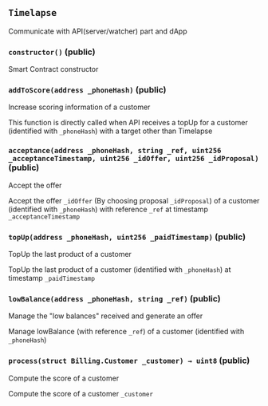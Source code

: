 ## `Timelapse`

Communicate with API(server/watcher) part and dApp





### `constructor()` (public)



Smart Contract constructor

### `addToScore(address _phoneHash)` (public)

Increase scoring information of a customer


This function is directly called when API receives a topUp for a customer (identified with `_phoneHash`) with a target other than Timelapse

### `acceptance(address _phoneHash, string _ref, uint256 _acceptanceTimestamp, uint256 _idOffer, uint256 _idProposal)` (public)

Accept the offer


Accept the offer `_idOffer` (By choosing proposal `_idProposal`) of a customer (identified with `_phoneHash`) with reference `_ref` at timestamp `_acceptanceTimestamp`

### `topUp(address _phoneHash, uint256 _paidTimestamp)` (public)

TopUp the last product of a customer


TopUp the last product of a customer (identified with `_phoneHash`) at timestamp `_paidTimestamp`

### `lowBalance(address _phoneHash, string _ref)` (public)

Manage the "low balances" received and generate an offer


Manage lowBalance (with reference `_ref`) of a customer (identified with `_phoneHash`)

### `process(struct Billing.Customer _customer) → uint8` (public)

Compute the score of a customer


Compute the score of a customer `_customer`


